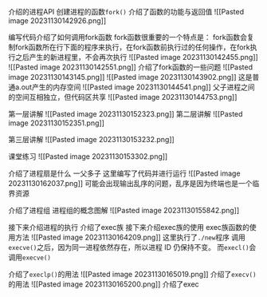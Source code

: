 介绍的进程API
创建进程的函数`fork()`
介绍了函数的功能与返回值
![[Pasted image 20231130142926.png]]

编写代码介绍了如何调用fork函数
fork函数很重要的一个特点是：
fork函数会复制fork函数所在行下面的程序来执行，在fork函数前执行过的任何操作，在fork执行之后产生的新进程里，不会再次执行
![[Pasted image 20231130142455.png]]
![[Pasted image 20231130142551.png]]
介绍了fork函数的一些问题
![[Pasted image 20231130143145.png]]
![[Pasted image 20231130143902.png]]
这是普通a.out产生的内存空间
![[Pasted image 20231130144541.png]]
父子进程之间的空间互相独立，但代码区共享
![[Pasted image 20231130144753.png]]

第一层讲解
![[Pasted image 20231130152323.png]]
第二层讲解
![[Pasted image 20231130152351.png]]

第三层讲解
![[Pasted image 20231130153232.png]]

课堂练习
![[Pasted image 20231130153302.png]]

介绍了进程扇是什么
一父多子
这里编写了代码并进行运行
![[Pasted image 20231130162037.png]]
可能会出现输出乱序的问题，乱序是因为终端也是一个临界资源

介绍了进程组
进程组的概念图解
![[Pasted image 20231130155842.png]]

接下来介绍进程的执行
介绍了exec族
接下来介绍exec族的使用
exec族函数的使用方法
![[Pasted image 20231130164209.png]]
这里执行了`./new`程序
调用`execve()`之后，因为同一进程依然存在，所以进程 ID 仍保持不变。
而`execl()`会调用`execve()`

介绍了`execlp()`的用法
![[Pasted image 20231130165019.png]]
介绍了`execv()`的用法
![[Pasted image 20231130165200.png]]
介绍了exec